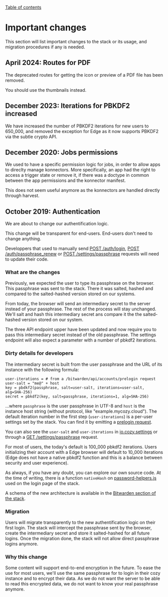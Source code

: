 [Table of contents](README.md#table-of-contents)

# Important changes

This section will list important changes to the stack or its usage, and migration procedures if any is needed.

## April 2024: Routes for PDF

The deprecated routes for getting the icon or preview of a PDF file has been removed.

You should use the thumbnails instead.

## December 2023: Iterations for PBKDF2 increased

We have increased the number of PBKDF2 iterations for new users to 650_000, and removed the exception for Edge as it now supports PBKDF2 via the subtle crypto API.

## December 2020: Jobs permissions

We used to have a specific permission logic for jobs, in order to allow apps to direclty manage konnectors. More specifically, an app had the right to access a trigger state or remove it, if there was a doctype in common between the app permissions and the konnector manifest.

This does not seem useful anymore as the konnectors are handled directly through harvest.  

## October 2019: Authentication

We are about to change our authentification logic. 

This change will be transparent for end-users. End-users don't need to change anything.

Developpers that used to manually send [POST /auth/login](https://docs.cozy.io/en/cozy-stack/auth/#post-authlogin), [POST /auth/passphrase_renew](https://docs.cozy.io/en/cozy-stack/auth/#post-authpassphrase_renew) or [POST /settings/passphrase](https://docs.cozy.io/en/cozy-stack/settings/) requests will need to update their code.

### What are the changes

Previously, we expected the user to type its passphrase on the browser. This passphrase was sent to the stack. There it was salted, hashed and compared to the salted-hashed version stored on our systems.

From today, the browser will send an intermediary secret to the server instead of your passphrase. The rest of the process will stay unchanged. We'll salt and hash this intermediary secret ans compare it the the salted-hashed version stored on our system. 

The three API endpoint upper have been updated and now require you to pass this intermediary secret instead of the old passphrase. The settings endpoint will also expect a parameter with a number of pbkdf2 iterations.


### Dirty details for developers

The intermediary secret is built from the user passphrase and the URL of its instance with the following formula:

	user-iterations = # from a /bitwarden/api/accounts/prelogin request
	user-salt = "me@" + host
    key = pbdkf2(passphrase, salt=user-salt, iterations=user-salt, alg=SHA-256)
    secret = pbkdf2(key, salt=passphrase, iterations=1, alg=SHA-256)

…where `passphrase` is the user passphrase in UTF-8 and `host` is the instance host string (without protocol, like "example.mycozy.cloud"). The default iteration number in the first step (`user-iterations`) is a per-user settings set by the stack. You can find it by emitting a [prelogin request](https://docs.cozy.io/en/cozy-stack/bitwarden/#post-bitwardenapiaccountsprelogin). 

You can also see the `user-salt` and `user-iterations` in [io.cozy.settings](https://github.com/cozy/cozy-doctypes/blob/master/docs/io.cozy.settings.md) or through a [GET /settings/passphrase](https://docs.cozy.io/en/cozy-stack/settings/#get-settingspassphrase) request. 

For most of users, the today's default is 100_000 pbkdf2 iterations. Users initializing their account with a Edge browser will default to 10_000 iterations (Edge does not have a native pbkdf2 function and this is a balance between security and user experience).

As always, if you have any doubt, you can explore our own source code. At the time of writing, there is a function `nativeHash` on [password-helpers.js](https://github.com/cozy/cozy-stack/blob/master/assets/scripts/password-helpers.js) used on the login page of the stack.

A schema of the new architecture is available in the [Bitwarden section of the stack](https://docs.cozy.io/en/cozy-stack/bitwarden/).

### Migration

Users will migrate transparently to the new authentification logic on their first login. The stack will intercept the passphrase sent by the browser, create the intermediary secret and store it salted-hashed for all future logins. Once the migration done, the stack will not allow direct passphrase logins anymore.

### Why this change

Some content will support end-to-end encryption in the future. To ease the use for most users, we'll use the same passphrase for to login in their cozy instance and to encrypt their data. As we do not want the server to be able to read this encrypted data, we do not want to know your real passphrase anymore.



